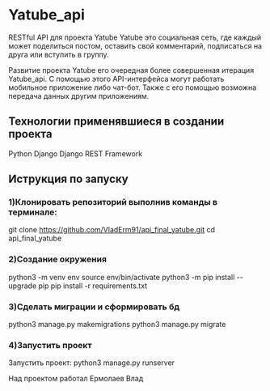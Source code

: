 # Yatube_api
RESTful API для проекта Yatube
Yatube это социальная сеть, где каждый может поделиться постом, оставить свой комментарий, подписаться на друга или вступить в группу.

Развитие проекта Yatube его очередная более совершенная итерация Yatube_api. С помощью этого API-интерфейса могут работать мобильное приложение либо чат-бот. Также с его помощью возможна передача данных другим приложениям.

## Технологии применявшиеся в создании проекта
Python
Django
Django REST Framework

## Иструкция по запуску
### 1)Клонировать репозиторий выполнив команды в терминале:
git clone https://github.com/VladErm91/api_final_yatube.git
cd api_final_yatube

### 2)Создание окружения
python3 -m venv env
source env/bin/activate
python3 -m pip install --upgrade pip
pip install -r requirements.txt

### 3)Сделать миграции и сформировать бд
python3 manage.py makemigrations
python3 manage.py migrate

### 4)Запустить проект
Запустить проект:
python3 manage.py runserver


Над проектом работал
Ермолаев Влад
